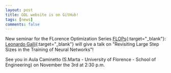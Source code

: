 ```yaml
---
layout: post
title: GOL website is on GitHub!
tags: [news]
comments: false
---
```


New seminar for the FLorence Optimization Series [FLOPs](https://sites.google.com/unifi.it/floptalks/home?authuser=3){:target="_blank"}:
[Leonardo Galli](https://leonardogalli91.github.io/){:target="_blank"} will give a talk on "Revisiting Large Step Sizes in the Training of Neural Networks"!

See you in Aula Caminetto (S.Marta - University of Florence - School of Engineering) on November the 3rd at 2:30 p.m.
